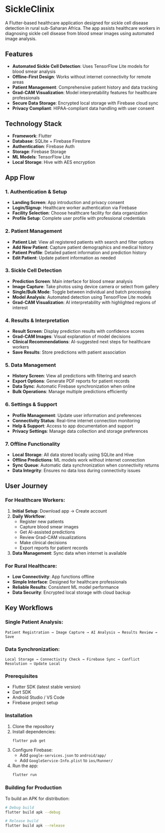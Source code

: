 # SickleClinix

A Flutter-based healthcare application designed for sickle cell disease detection in rural sub-Saharan Africa. The app assists healthcare workers in diagnosing sickle cell disease from blood smear images using automated image analysis.

## Features

- **Automated Sickle Cell Detection**: Uses TensorFlow Lite models for blood smear analysis
- **Offline-First Design**: Works without internet connectivity for remote areas
- **Patient Management**: Comprehensive patient history and data tracking
- **Grad-CAM Visualization**: Model interpretability features for healthcare professionals
- **Secure Data Storage**: Encrypted local storage with Firebase cloud sync
- **Privacy Compliant**: HIPAA-compliant data handling with user consent

## Technology Stack

- **Framework**: Flutter
- **Database**: SQLite + Firebase Firestore
- **Authentication**: Firebase Auth
- **Storage**: Firebase Storage
- **ML Models**: TensorFlow Lite
- **Local Storage**: Hive with AES encryption

## App Flow

### 1. Authentication & Setup

- **Landing Screen**: App introduction and privacy consent
- **Login/Signup**: Healthcare worker authentication via Firebase
- **Facility Selection**: Choose healthcare facility for data organization
- **Profile Setup**: Complete user profile with professional credentials

### 2. Patient Management

- **Patient List**: View all registered patients with search and filter options
- **Add New Patient**: Capture patient demographics and medical history
- **Patient Profile**: Detailed patient information and prediction history
- **Edit Patient**: Update patient information as needed

### 3. Sickle Cell Detection

- **Prediction Screen**: Main interface for blood smear analysis
- **Image Capture**: Take photos using device camera or select from gallery
- **Single/Bulk Mode**: Toggle between individual and batch processing
- **Model Analysis**: Automated detection using TensorFlow Lite models
- **Grad-CAM Visualization**: AI interpretability with highlighted regions of interest

### 4. Results & Interpretation

- **Result Screen**: Display prediction results with confidence scores
- **Grad-CAM Images**: Visual explanation of model decisions
- **Clinical Recommendations**: AI-suggested next steps for healthcare workers
- **Save Results**: Store predictions with patient association

### 5. Data Management

- **History Screen**: View all predictions with filtering and search
- **Export Options**: Generate PDF reports for patient records
- **Data Sync**: Automatic Firebase synchronization when online
- **Bulk Operations**: Manage multiple predictions efficiently

### 6. Settings & Support

- **Profile Management**: Update user information and preferences
- **Connectivity Status**: Real-time internet connection monitoring
- **Help & Support**: Access to app documentation and support
- **Privacy Settings**: Manage data collection and storage preferences

### 7. Offline Functionality

- **Local Storage**: All data stored locally using SQLite and Hive
- **Offline Predictions**: ML models work without internet connection
- **Sync Queue**: Automatic data synchronization when connectivity returns
- **Data Integrity**: Ensures no data loss during connectivity issues

## User Journey

### For Healthcare Workers:

1. **Initial Setup**: Download app → Create account
2. **Daily Workflow**:
   - Register new patients
   - Capture blood smear images
   - Get AI-assisted predictions
   - Review Grad-CAM visualizations
   - Make clinical decisions
   - Export reports for patient records
3. **Data Management**: Sync data when internet is available

### For Rural Healthcare:

- **Low Connectivity**: App functions offline
- **Simple Interface**: Designed for healthcare professionals
- **Reliable Results**: Consistent ML model performance
- **Data Security**: Encrypted local storage with cloud backup

## Key Workflows

### Single Patient Analysis:

```
Patient Registration → Image Capture → AI Analysis → Results Review → Save
```

### Data Synchronization:

```
Local Storage → Connectivity Check → Firebase Sync → Conflict Resolution → Update Local
```

### Prerequisites

- Flutter SDK (latest stable version)
- Dart SDK
- Android Studio / VS Code
- Firebase project setup

### Installation

1. Clone the repository
2. Install dependencies:
   ```bash
   flutter pub get
   ```
3. Configure Firebase:
   - Add `google-services.json` to `android/app/`
   - Add `GoogleService-Info.plist` to `ios/Runner/`
4. Run the app:
   ```bash
   flutter run
   ```

### Building for Production

To build an APK for distribution:

```bash
# Debug build
flutter build apk --debug

# Release build
flutter build apk --release
```
